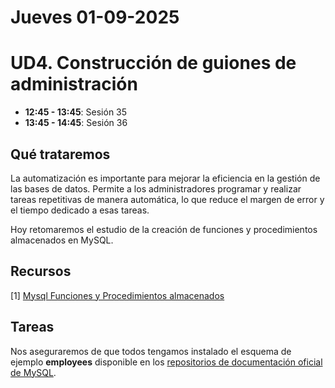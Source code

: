 
# Jueves 01-09-2025

# UD4. Construcción de guiones de administración

- **12:45 - 13:45**: Sesión 35
- **13:45 - 14:45**: Sesión 36



## Qué trataremos
La automatización es importante para mejorar la eficiencia en la gestión de las
bases de datos. Permite a los administradores programar y realizar tareas
repetitivas de manera automática, lo que reduce el margen de error y el tiempo
dedicado a esas tareas.

Hoy retomaremos el estudio de la creación de funciones y procedimientos almacenados en MySQL.

## Recursos
[1] [Mysql Funciones y Procedimientos almacenados](https://wiki.cifprodolfoucha.es/index.php?title=Mysql_Funciones_y_Procedimientos_almacenados#Importando_la_base_de_datos_employees)


## Tareas
Nos aseguraremos de que todos tengamos instalado el esquema de ejemplo **employees** disponible en los [repositorios de documentación oficial de MySQL](https://github.com/datacharmer/test_db).




